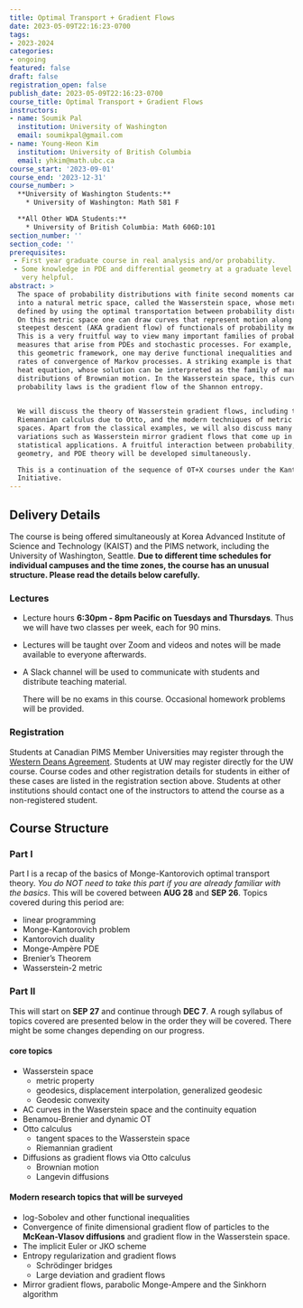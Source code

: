 ```yaml
---
title: Optimal Transport + Gradient Flows
date: 2023-05-09T22:16:23-0700
tags:
- 2023-2024
categories:
- ongoing
featured: false
draft: false
registration_open: false
publish_date: 2023-05-09T22:16:23-0700
course_title: Optimal Transport + Gradient Flows
instructors:
- name: Soumik Pal
  institution: University of Washington
  email: soumikpal@gmail.com
- name: Young-Heon Kim
  institution: University of British Columbia
  email: yhkim@math.ubc.ca
course_start: '2023-09-01'
course_end: '2023-12-31'
course_number: >
  **University of Washington Students:**
    * University of Washington: Math 581 F

  **All Other WDA Students:**
    * University of British Columbia: Math 606D:101
section_number: ''
section_code: ''
prerequisites:
 - First year graduate course in real analysis and/or probability.
 - Some knowledge in PDE and differential geometry at a graduate level will be
   very helpful.
abstract: >
  The space of probability distributions with finite second moments can be made
  into a natural metric space, called the Wasserstein space, whose metric is
  defined by using the optimal transportation between probability distributions.
  On this metric space one can draw curves that represent motion along the
  steepest descent (AKA gradient flow) of functionals of probability measures.
  This is a very fruitful way to view many important families of probability
  measures that arise from PDEs and stochastic processes. For example, using
  this geometric framework, one may derive functional inequalities and infer
  rates of convergence of Markov processes. A striking example is that of the
  heat equation, whose solution can be interpreted as the family of marginal
  distributions of Brownian motion. In the Wasserstein space, this curve of
  probability laws is the gradient flow of the Shannon entropy.

  
  We will discuss the theory of Wasserstein gradient flows, including the formal
  Riemannian calculus due to Otto, and the modern techniques of metric measures
  spaces. Apart from the classical examples, we will also discuss many modern
  variations such as Wasserstein mirror gradient flows that come up in
  statistical applications. A fruitful interaction between probability,
  geometry, and PDE theory will be developed simultaneously.

  This is a continuation of the sequence of OT+X courses under the Kantorovich
  Initiative.
---
```


## Delivery Details

The course is being offered simultaneously at Korea Advanced Institute of
Science and Technology (KAIST) and the PIMS network, including the University of
Washington, Seattle. **Due to different time schedules for individual campuses
and
the time zones, the course has an unusual structure. Please read the details
below carefully.**

### Lectures
* Lecture hours **6:30pm - 8pm Pacific on Tuesdays and Thursdays**. Thus we will
have two classes per week, each for 90 mins.

* Lectures will be taught over Zoom and videos and notes will be made available
  to everyone afterwards.

* A Slack channel will be used to communicate with students and distribute
  teaching material.

  There will be no exams in this course. Occasional homework problems will be
  provided.

### Registration
Students at Canadian PIMS Member Universities may register through the [Western
Deans Agreement](http://wcdgs.ca/western-deans-agreement.html). Students at UW
may register directly for the UW course. Course codes and other registration
details for students in either of these cases are listed in the registration
section above. Students at other institutions should contact one of the
instructors to attend the course as a
non-registered student.

## Course Structure

### Part I
Part I is a recap of the basics of Monge-Kantorovich optimal transport theory.
_You do NOT need to take this part if you are already familiar with the basics_.
This will be covered between **AUG 28** and **SEP 26**. Topics covered during
this period are:

* linear programming
* Monge-Kantorovich problem
* Kantorovich duality
* Monge-Ampère PDE
* Brenier’s Theorem
* Wasserstein-2 metric

### Part II
This will start on **SEP 27** and continue through **DEC 7**. A rough syllabus
of topics covered are presented below in the order they will be covered. There
might be some changes depending on our progress.


#### core topics
* Wasserstein space
  * metric property
  * geodesics, displacement interpolation, generalized geodesic
  * Geodesic convexity
* AC curves in the Waserstein space and the continuity equation
* Benamou-Brenier and dynamic OT
* Otto calculus
  * tangent spaces to the Wasserstein space
  * Riemannian gradient
* Diffusions as gradient flows via Otto calculus
  * Brownian motion
  * Langevin diffusions

#### Modern research topics that will be surveyed
* log-Sobolev and other functional inequalities
* Convergence of finite dimensional gradient flow of particles to the
  **McKean-Vlasov diffusions** and gradient flow in the Wasserstein space.
* The implicit Euler or JKO scheme
* Entropy regularization and gradient flows
  * Schrödinger bridges
  * Large deviation and gradient flows
* Mirror gradient flows, parabolic Monge-Ampere and the Sinkhorn algorithm
